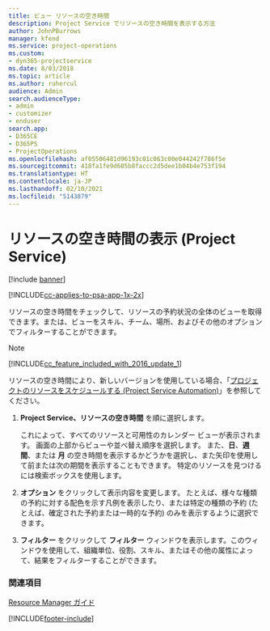 ```yaml
---
title: ビュー リソースの空き時間
description: Project Service でリソースの空き時間を表示する方法
author: JohnPBurrows
manager: kfend
ms.service: project-operations
ms.custom:
- dyn365-projectservice
ms.date: 8/03/2018
ms.topic: article
ms.author: ruhercul
audience: Admin
search.audienceType:
- admin
- customizer
- enduser
search.app:
- D365CE
- D365PS
- ProjectOperations
ms.openlocfilehash: af05506481d96193c01c063c00e044242f786f5e
ms.sourcegitcommit: 418fa1fe9d605b8faccc2d5dee1b04b4e753f194
ms.translationtype: HT
ms.contentlocale: ja-JP
ms.lasthandoff: 02/10/2021
ms.locfileid: "5143879"
---
```

# <a name="view-resource-availability-project-service"></a>リソースの空き時間の表示 (Project Service)

[!include [banner](../includes/psa-now-project-operations.md)]

[!INCLUDE[cc-applies-to-psa-app-1x-2x](../includes/cc-applies-to-psa-app-1x-2x.md)]

リソースの空き時間をチェックして、リソースの予約状況の全体のビューを取得できます。または、ビューをスキル、チーム、場所、およびその他のオプションでフィルターすることができます。  
  
> [!NOTE]
> [!INCLUDE[cc_feature_included_with_2016_update_1](../includes/cc-feature-included-with-2016-update-1.md)]  
> 
>  リソースの空き時間により、新しいバージョンを使用している場合、「[プロジェクトのリソースをスケジュールする (Project Service Automation)](../psa/schedule-resources-project.md)」を参照してください。  

1. **Project Service、リソースの空き時間** を順に選択します。  

    これによって、すべてのリソースと可用性のカレンダー ビューが表示されます。 画面の上部からビューや並べ替え順序を選択します。 また、**日**、**週間**、または **月** の空き時間を表示するかどうかを選択し、また矢印を使用して前または次の期間を表示することもできます。 特定のリソースを見つけるには検索ボックスを使用します。  

2. **オプション** をクリックして表示内容を変更します。 たとえば、様々な種類の予約に対する配色を示す凡例を表示したり、または特定の種類の予約 (たとえば、確定された予約または一時的な予約) のみを表示するように選択できます。  

3. **フィルター** をクリックして **フィルター** ウィンドウを表示します。このウィンドウを使用して、組織単位、役割、スキル、またはその他の属性によって、結果をフィルターすることができます。  

### <a name="see-also"></a>関連項目  
 [Resource Manager ガイド](../psa/resource-manager-guide.md)


[!INCLUDE[footer-include](../includes/footer-banner.md)]
